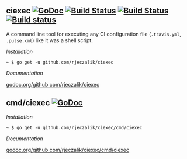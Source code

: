 ## ciexec [![GoDoc](https://godoc.org/github.com/rjeczalik/ciexec?status.png)](https://godoc.org/github.com/rjeczalik/ciexec) [![Build Status](https://img.shields.io/travis/rjeczalik/ciexec/master.svg)](https://travis-ci.org/rjeczalik/ciexec "linux_amd64") [![Build Status](https://img.shields.io/travis/rjeczalik/ciexec/osx.svg)](https://travis-ci.org/rjeczalik/ciexec "darwin_amd64") [![Build status](https://img.shields.io/appveyor/ci/rjeczalik/ciexec.svg)](https://ci.appveyor.com/project/rjeczalik/ciexec "windows_amd64")

A command line tool for executing any CI configuration file (`.travis.yml`, `.pulse.xml`) like it was a shell script.

*Installation*

```
~ $ go get -u github.com/rjeczalik/ciexec
```

*Documentation*

[godoc.org/github.com/rjeczalik/ciexec](https://godoc.org/github.com/rjeczalik/ciexec)

## cmd/ciexec [![GoDoc](https://godoc.org/github.com/rjeczalik/ciexec/cmd/ciexec?status.png)](https://godoc.org/github.com/rjeczalik/ciexec/cmd/ciexec)

*Installation*

```
~ $ go get -u github.com/rjeczalik/ciexec/cmd/ciexec
```

*Documentation*

[godoc.org/github.com/rjeczalik/ciexec/cmd/ciexec](http://godoc.org/github.com/rjeczalik/ciexec/cmd/ciexec)
